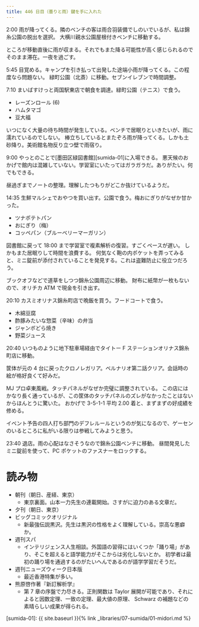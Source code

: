 ```yaml
---
title: 446 日目（曇りと雨）鍵を手に入れた
---
```


2:00 雨が降ってくる。隣のベンチの客は雨合羽装備でしのいでいるが、私は錦糸公園の脱出を選択。
大横川親水公園屋根付きベンチに移動する。

ところが移動直後に雨が収まる。それでもまた降る可能性が高く感じられるのでそのまま滞在。一夜を過ごす。

5:45 目覚める。キャンプを引き払って出発した途端小雨が降ってくる。この程度なら問題ない。
緑町公園（北斎）に移動。セブンイレブンで時間調整。

7:10 まいばすけっと両国駅東店で朝食を調達。緑町公園（テニス）で食う。
* レーズンロール (6)
* ハムタマゴ
* 豆大福

いつになく大量の待ち時間が発生している。ベンチで居眠りといきたいが、雨に濡れているのでしない。
棒立ちしているとまたぞろ雨が降ってくる。しかも土砂降り。美術館名物反り立つ壁で雨宿り。

9:00 やっとのことで[墨田区緑図書館][sumida-01]に入場できる。
悪天候のおかげで館内は混雑していない。学習室にいたってはガラガラだ。ありがたい。何でもできる。

昼過ぎまでノートの整理。理解したつもりがどこか抜けているようだ。

14:35 生鮮マルシェでおやつを買い出す。公園で食う。梅おにぎりがなぜか甘かった。
* ツナポテトパン
* おにぎり（梅）
* コッペパン（ブルーベリーマーガリン）

図書館に戻って 18:00 まで学習室で複素解析の復習。すごくペースが遅い。
しかもまた居眠りして時間を浪費する。
何気なく鞄の内ポケットを弄ってみると、ミニ錠前が添付されていることを発見する。これは盗難防止に役立つだろう。

ブックオフなどで道草をしつつ錦糸公園周辺に移動。
財布に紙幣が一枚もないので、オリチカ ATM で現金を引き出す。

20:10 カスミオリナス錦糸町店で晩飯を買う。フードコートで食う。
* 木綿豆腐
* 酢豚みたいな惣菜（辛味）の弁当
* ジャンボどら焼き
* 野菜ジュース

20:40 いつものように地下駐車場経由でタイトー F ステーションオリナス錦糸町店に移動。

筐体が元の 4 台に戻ったクロノレガリア。ベルナリオ第二話クリア。会話時の絵が格好良くて好みだ。

MJ プロ卓東風戦。タッチパネルがなぜか完璧に調整されている。
この店にはかなり長く通っているが、この筐体のタッチパネルのズレがなかったことはないからほんとうに驚いた。
おかげで 3-5-1-1 平均 2.00 着と、まずまずの好成績を修める。

イベント予告の四人打ち部門のデフレルールというのが気になるので、ゲーセンのいるところに私がいる限りは参戦してみようと思う。

23:40 退店。雨の心配はなさそうなので錦糸公園ベンチに移動。
昼間発見したミニ錠前を使って、PC ポケットのファスナーをロックする。

# 読み物

* 朝刊（朝日、産経、東京）
  * 東京裏面。山本一力先生の連載開始。さすがに迫力のある文章だ。
* 夕刊（朝日、東京）
* ビッグコミックオリジナル
  * 新最強伝説黒沢。先生は黒沢の性格をよく理解している。崇高な悪癖か。
* 週刊スパ
  * インテリジェンス人生相談。外国語の習得にはいくつか「踊り場」があり、そこを超えると語学能力がそこからは劣化しないとか。
    初学者は最初の踊り場を通過するのがたいへんであるのが語学学習だそうだ。
* 週刊ニューズウィーク日本版
  * 最近香港特集が多い。
* 熊原啓作著『新訂解析学』
  * 第 7 章の序盤で力尽きる。正則関数は Taylor 展開が可能であり、それによると因数定理、一致の定理、最大値の原理、
    Schwarz の補題などの素晴らしい成果が得られる。

[sumida-01]: {{ site.baseurl }}{% link _libraries/07-sumida/01-midori.md %}
